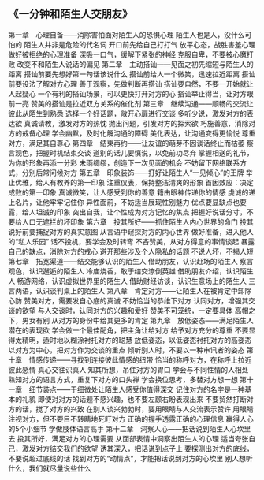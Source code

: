 ## 《一分钟和陌生人交朋友》
第一章　心理自备——消除害怕面对陌生人的恐惧心理
陌生人也是人，没什么可怕的
陌生人并非是危险的代名词
开口前先给自己打打气
放平心态，战胜害羞心理
做好被拒绝的心理准备
深吸一口气，缓解下紧张的神经
克服自卑，不要被心魔打败
改变不和陌生人说话的偏见
第二章　主动搭讪——见面之初先缩短与陌生人的距离
搭讪前要先想好第一句话该说什么
搭讪前给人一个微笑，迅速拉近距离
搭讪前要设法了解对方心理
善于观察，先做判断再搭讪
搭讪要自然，不要一开始就让人起疑心
一个有利的搭讪场景，可以更快打开对方的心
搭讪举止得当，让对方眼前一亮
赞美的搭讪是拉近双方关系的催化剂
第三章　继续沟通——顺畅的交流让彼此从陌生到熟悉
选择一个好话题，敞开心扉进行交谈
多听少说，激发对方的表达欲
真诚请教，激发对方的热忱
抛出问题，引发对方的探索欲
巧施善意，消除对方的戒备心理
学会幽默，及时化解沟通的障碍
美化表达，让沟通变得更愉悦
尊重对方，满足其自尊心
第四章　结束再约——让友谊的萌芽不因谈话终止而枯萎
察言观色，把握时机结束交谈
道别的话儿要慎说，以免前功尽弃
掌握相送的礼节，为你的形象再添一分彩
未雨绸缪，创造下一次见面的机会
不妨留下网络联系方式，分别后常问候对方
第五章　印象装饰——打好让陌生人“一见倾心”的王牌
举止优雅，给人有教养的第一印象
注重仪表，保持整洁清爽的形象
首因效应：决定成败的第一印象
真诚微笑，让人感受到你的善意
籍由眼神传递你的情感
虔诚的递上名片，让他牢牢记住你
异性面前，不妨适当展现性别魅力
优点要显缺点也要露，给人坦诚的印象
突出自我，让个性成为对方记忆的焦点
把握好说话分寸，不要给人口无遮拦的坏印象
第六章　投其所好——抓住陌生人内心世界的命门
投其说好前要捕捉对方的真实意图
从言语中窥探对方的内心世界
做好准备，进入他人的“私人乐园”
话不投机，要学会及时转弯
不吝赞美，从对方得意的事情谈起
暴露自己的缺点，消除对方的戒心
避开那些涉及个人隐私的话题
不说人坏，不揭人短
第七章　拓宽渠道——结交能够认识的陌生人
借助朋友，认识赶场的陌生人
察言观色，认识邂逅的陌生人
冷庙烧香，敢于结交潦倒英雄
借助朋友介绍，认识陌生人
畅游网络，认识虚拟世界里的陌生人
借助财经访谈，认识生意场上的陌生人
三言两语，认识谈判桌上的陌生人
第八章　肯定对方——让陌生人在被肯定中卸除心防
赞美对方，需要发自心底的真诚
不妨恰当的恭维下对方
认同对方，增强其交谈的欲望
与人交谈时，认同对方的兴趣和爱好
赞美不可笼统，一定要具体
高帽之下，男女有别
从对方的身份中给其更多的肯定
第九章　放低姿态——满足陌生人潜在的表现欲
学会做一个最佳配角，把主角让给对方
给予对方充分的尊重
不要显得太精明，适时地以糊涂衬托对方的聪慧
放低姿态，以低姿态衬托对方的高姿态
以对方为中心，把对方作为交谈的重点
倾听别人时，不要以一种审讯者的姿态
第十章　情感传递——寻找到连接彼此情感的纽带
恰当的称呼对方，在称呼上拉近彼此感情
真心交往识真人
知其所想，吊住对方的胃口
学会与不同性情的人相处
熟知对方的语言方式，重复下对方的口头禅
学会换位思考，多替对方想一想
第十一章　细节装点——于细微处让陌生人感受你值得深交
记住对方的名字是一种基本的礼貌
即使对对方的话题不感兴趣，也不要左顾右盼表现出来
不要贸然打断对方的话，搅了对方的兴致
在别人谈兴勃勃时，要用眼睛与人交流表示赞许
用眼睛注视对方，但不要目不转睛地死盯对方
正确的握手透露正确的心理信息
赢得人心的5个小细节
学做肢体语言高手
第十二章　洞察人心——把话说到陌生人心坎里去
投其所好，满足对方的心理需要
从面部表情中洞察出陌生人的心理
适当夸张自己，激发对方结交我们的欲望
诱其深入，把话说到点子上
要探测出对方的底线，不要说超过底线的话
找到对方的“动情点”，才能把话说到对方的心坎里
别人想听什么，我们就尽量说些什么
